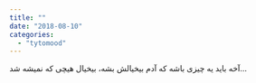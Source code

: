 ```yaml
---
title: ""
date: "2018-08-10"
categories: 
  - "tytomood"
---
```


آخه باید یه چیزی باشه که آدم بیخیالش بشه، بیخیال هیچی که نمیشه شد...
